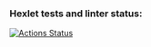 ### Hexlet tests and linter status:
[![Actions Status](https://github.com/Brelock/frontend-project-lvl1/workflows/hexlet-check/badge.svg)](https://github.com/Brelock/frontend-project-lvl1/actions)